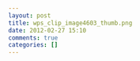 ```yaml
---
layout: post
title: wps_clip_image4603_thumb.png
date: 2012-02-27 15:10
comments: true
categories: []
---
```


